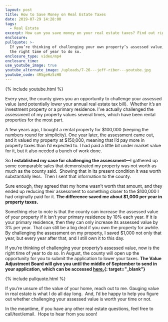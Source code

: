 ```yaml
---
layout: post
title: How to Save Money on Real Estate Taxes
date: 2019-07-29 14:28:00
tags:
  - Real Estate
excerpt: How can you save money on your real estate taxes? Find out right here.
enclosure:
pullquote: >-
  If you’re thinking of challenging your own property’s assessed value, now is
  the right time of year to do so.
enclosure_type: video/mp4
enclosure_time:
use_youtube_image: true
youtube_alternate_image: /uploads/7-26---jeff-riber---youtube.jpg
youtube_code: 4R5geHz5zH8
---
```


{% include youtube.html %}

Every year, the county gives you an opportunity to challenge your assessed value (and potentially lower your annual real estate tax bill). &nbsp;Whether it’s an investment property or a primary residence. I’ve actually challenged the assessment of my property values several times, which have been rental properties for the most part.

A few years ago, I bought a rental property for $100,000 (keeping the numbers round for simplicity). One year later, the assessment came out, and it valued my property at $150,000, meaning that I’d pay more in property taxes than I’d expected to. I had paid a little bit under market value for it, but it also needed a bunch of work done.&nbsp;

So **I established my case for challenging the assessment**—I gathered up some comparable sales that demonstrated my property was not worth as much as the county said. &nbsp;Showing that in its present condition it was worth substantially less. &nbsp;Then I sent that information to the county.

Sure enough, they agreed that my home wasn’t worth that amount, and they ended up reducing their assessment to something closer to the $100,000 I had originally paid for it. **The difference saved me about $1,000 per year in property taxes.**

Something else to note is that the county can increase the assessed value of your property if it isn’t your primary residence by 10% each year. If it is your primary residence, then they can only increase its assessed value by 3% per year. That can still be a big deal if you own the property for awhile. By challenging the assessment on my property, I saved $1,000 not only that year, but every year after that, and I still own it to this day.

If you’re thinking of challenging your property’s assessed value, now is the right time of year to do so. In August, the county will open up the opportunity for you to submit the application to lower your taxes. **The Value Adjustment Board will give you until the middle of September to send in your application, which can be accessed [here.](http://www.coj.net/departments/regulatory-boards-and-commissions/value-adjustment-board){: target="_blank"}**

{% include pullquote.html %}

If you’re unsure of the value of your home, reach out to me. Gauging value in real estate is what I do all day long. &nbsp;And, I’d be happy to help you figure out whether challenging your assessed value is worth your time or not.&nbsp;

In the meantime, if you have any other real estate questions, feel free to call/text/email. &nbsp;Hope to hear from you soon\!